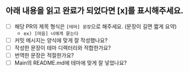 ## 아래 내용을 읽고 완료가 되었다면 [x]를 표시해주세요.

- [ ] 해당 PR의 제목 형식은 `[테마] 문장`으로 해주세요. (문장이 길면 짧게 요약)
  - `ex) [마음] 너에게 묻는다`
- [ ] 커밋 메시지는 양식에 맞게 잘 작성했나요?
- [ ] 작성한 문장이 테마 디렉터리와 적합한가요?
- [ ] 번역한 문장은 적절한가요?
- [ ] Main의 README.md에 테마에 맞게 잘 넣었나요?
